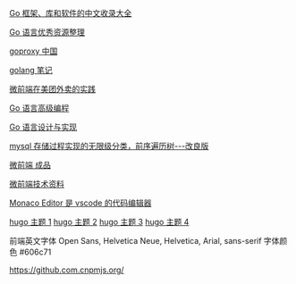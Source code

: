 [Go 框架、库和软件的中文收录大全](https://awesomeopensource.com/project/yinggaozhen/awesome-go-cn)

[Go 语言优秀资源整理](https://shockerli.net/post/go-awesome)

[goproxy 中国](https://goproxy.cn/)

[golang 笔记](http://topgoer.com/)

[微前端在美团外卖的实践](https://tech.meituan.com/2020/02/27/meituan-waimai-micro-frontends-practice.html)

[Go 语言高级编程](https://books.studygolang.com/advanced-go-programming-book/)

[Go 语言设计与实现](https://draveness.me/golang/)

[mysql 存储过程实现的无限级分类，前序遍历树---改良版 ](http://blog.sina.com.cn/s/blog_6e66da970102vcjt.html)

[微前端 成品](http://wlui.com.cn/ui/bim)

[微前端技术资料](https://alili.tech/archive/ea599f7c/)

[Monaco Editor 是 vscode 的代码编辑器](https://microsoft.github.io/monaco-editor/index.html)

[hugo 主题 1](https://themes.gohugo.io/toha/)
[hugo 主题 2](https://themes.gohugo.io/meghna-hugo/)
[hugo 主题 3](https://themes.gohugo.io/docsy/)
[hugo 主题 4](https://themes.gohugo.io/hugo-elate-theme/)

前端英文字体 Open Sans, Helvetica Neue, Helvetica, Arial, sans-serif
字体颜色 #606c71

https://github.com.cnpmjs.org/
